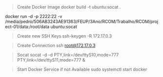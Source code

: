 >Create Docker Image
docker build -t ubuntu:socat .

docker run -d -p 2222:22 -v /media/pedro/506AB3243AE91363/FEUP/3Ano/RCOM/Trabalho/RCOM/project-01/data:/root/data ubuntu:socat

>Create new SSH Keys
ssh-keygen -R 172.17.0.3

>Create Connection
ssh root@172.17.0.3

>Socat
socat -d  -d  PTY,link=/dev/ttyS10,mode=777   PTY,link=/dev/ttyS11,mode=777 &

> Start Docker Service if not Available
sudo systemctl start docker 